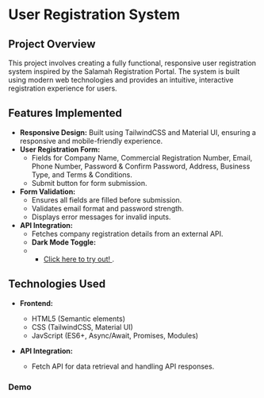 # User Registration System

## Project Overview
This project involves creating a fully functional, responsive user registration system inspired by the Salamah Registration Portal. The system is built using modern web technologies and provides an intuitive, interactive registration experience for users.

## Features Implemented


- **Responsive Design:** Built using TailwindCSS and Material UI, ensuring a responsive and mobile-friendly experience.
- **User Registration Form:**
  - Fields for Company Name, Commercial Registration Number, Email, Phone Number, Password & Confirm Password, Address, Business Type, and Terms & Conditions.
  - Submit button for form submission.
- **Form Validation:**
  - Ensures all fields are filled before submission.
  - Validates email format and password strength.
  - Displays error messages for invalid inputs.
- **API Integration:**
  - Fetches company registration details from an external API.
  - **Dark Mode Toggle:**
  - * <a href="https://salamah-regstration-portal.netlify.app/">Click here to try out! </a>.
    
    
    
 

## Technologies Used
- **Frontend:**
  - HTML5 (Semantic elements)
  - CSS (TailwindCSS, Material UI)
  - JavScript (ES6+, Async/Await, Promises, Modules)
    
- **API Integration:**
  - Fetch API for data retrieval and handling API responses.
 
### Demo


